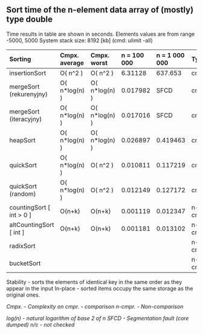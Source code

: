 ## Sort time of the n-element data array of (mostly) type double

Time results in table are shown in seconds.
Elements values are from range -5000, 5000
System stack size: 8192 [kb] (cmd: ulimit -all)


| Sorting					| Cmpx. average	|Cmpx. worst	|  n = 100 000	| n = 1 000 000	| Type	 | Stability| In-place	|
|:--------------------------|:--------------|:--------------|:--------------|:--------------|:-------|:---------|:----------|
| insertionSort				| O( n^2 )		| O( n^2 )		|	6.31128		|	637.653 	| cmpr.	 | Stable	| yes		|
| mergeSort (rekurenyjny)	| O( n\*log(n) )| O( n\*log(n) )|	0.017982 	|	SFCD		| cmpr.	 | Stable	| no		|
| mergeSort (iteracyjny)	| O( n\*log(n) )| O( n\*log(n) )|	0.017016 	|	SFCD		| cmpr.	 | Stable	| no		|
| heapSort					| O( n\*log(n) )| O( n\*log(n) )|	0.026897	| 	0.419463	| cmpr.	 | Unstable	| yes		|
| quickSort					| O( n*log(n) ) | O( n^2 )		|	0.010811	|	0.117219	| cmpr.	 | Unstable	| yes		|
| quickSort (random)		| O( n*log(n) ) | O( n^2 )		|	0.012149	|	0.127172	| cmpr.	 | Unstable	| yes		|
| countingSort [ int > 0 ]	| O(n+k)		| O(n+k)		|	0.001119	|	0.012347	| n-cmpr.| Stable	| no		| 
| altCountingSort [ int ]	| O(n+k)		| O(n+k)		|	0.001181	|	0.013102	| n-cmpr.| Stable	| no		| 
| radixSort					|				|				|				|				| n-cmpr.|			|			| 
| bucketSort				|				|				|				|				| n-cmpr.|			|			| 

Stability - sorts the elements of identical key in the same order as they appear in the input
In-place - sorted items occupy the same storage as the original ones. 

*Cmpx. - Complexity on*
*cmpr. - comparison*
*n-cmpr. - Non-comparison*

*log(n) - natural logarithm of base 2 of n*
*SFCD - Segmentation fault (core dumped)*
*n/c - not checked*

